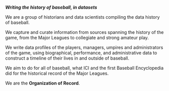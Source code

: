 _**Writing the history of baseball, in datasets**_

We are a group of historians and data scientists compiling the data
history of baseball.

We capture and curate information from
sources spanning the history of the game, from the Major Leagues to
collegiate and strong amateur play.  

We write data profiles of 
the players, managers, umpires and administrators of the game, using
biographical, performance, and administrative data to construct a
timeline of their lives in and outside of baseball.  

We aim to do for all of baseball, what ICI and the first Baseball
Encyclopedia did for the historical record of the Major Leagues.

We are the **Organization of Record**.

